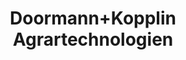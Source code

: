---
title: "Doormann+Kopplin Agrartechnologien"
url: /lensahn/doormann-kopplin-agrartechnologien/
shop: Autowerkstatt
---